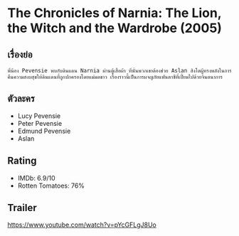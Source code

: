 # The Chronicles of Narnia: The Lion, the Witch and the Wardrobe (2005)

## เรื่องย่อ
    พี่น้อง Pevensie พบกับดินแดน Narnia ผ่านตู้เสื้อผ้า ที่นั่นพวกเขาต้องช่วย Aslan สิงโตผู้ทรงพลังในการคืนความสงบสุขให้ดินแดนที่ถูกปกครองโดยแม่มดขาว เรื่องราวนี้เป็นการผจญภัยแฟนตาซีที่เปี่ยมไปด้วยจินตนาการ

## ตัวละคร
- Lucy Pevensie
- Peter Pevensie
- Edmund Pevensie
- Aslan

## Rating
- IMDb: 6.9/10
- Rotten Tomatoes: 76%

## Trailer
https://www.youtube.com/watch?v=pYcGFLgJ8Uo